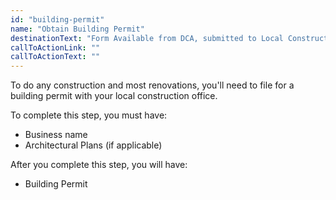 ```yaml
---
id: "building-permit"
name: "Obtain Building Permit"
destinationText: "Form Available from DCA, submitted to Local Construction Office"
callToActionLink: ""
callToActionText: ""
---
```


To do any construction and most renovations, you'll need to file for a building permit with your local construction office.

To complete this step, you must have:
- Business name
- Architectural Plans (if applicable)

After you complete this step, you will have:
- Building Permit
